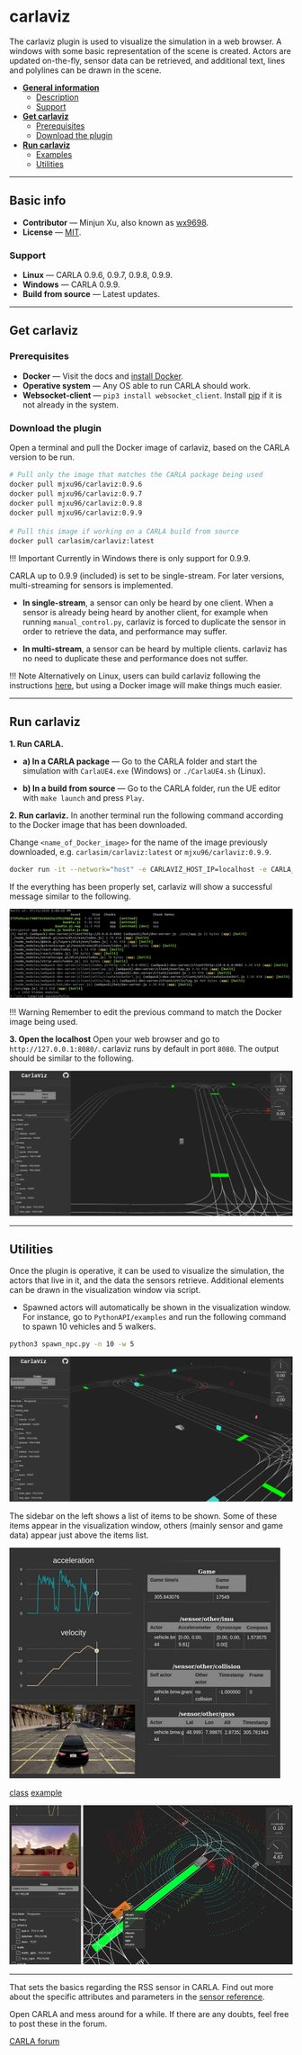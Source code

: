 # carlaviz

The carlaviz plugin is used to visualize the simulation in a web browser. A windows with some basic representation of the scene is created. Actors are updated on-the-fly, sensor data can be retrieved, and additional text, lines and polylines can be drawn in the scene.  

*	[__General information__](#general-information)  
	*	[Description](#description)  
	*	[Support](#support)  
*	[__Get carlaviz__](#get-carlaviz)  
	*	[Prerequisites](#prerequisites)  
	*	[Download the plugin](#download-the-plugin)  
*	[__Run carlaviz__](#run-carlaviz)  
	*	[Examples](#examples)  
	*	[Utilities](#utilities)  

---
## Basic info

*   __Contributor__ — Minjun Xu, also known as [wx9698](https://github.com/wx9698).  
*   __License__ — [MIT](https://en.wikipedia.org/wiki/MIT_License).  

### Support

*   __Linux__ — CARLA 0.9.6, 0.9.7, 0.9.8, 0.9.9.  
*   __Windows__ — CARLA 0.9.9.  
*   __Build from source__ — Latest updates.  

---
## Get carlaviz

### Prerequisites

*   __Docker__ — Visit the docs and [install Docker](https://docs.docker.com/get-docker/).  
*   __Operative system__ — Any OS able to run CARLA should work.  
*   __Websocket-client__ — ```pip3 install websocket_client```. Install [pip](https://pip.pypa.io/en/stable/installing/) if it is not already in the system.  

### Download the plugin

Open a terminal and pull the Docker image of carlaviz, based on the CARLA version to be run.  

```bash
# Pull only the image that matches the CARLA package being used
docker pull mjxu96/carlaviz:0.9.6
docker pull mjxu96/carlaviz:0.9.7
docker pull mjxu96/carlaviz:0.9.8
docker pull mjxu96/carlaviz:0.9.9

# Pull this image if working on a CARLA build from source
docker pull carlasim/carlaviz:latest
```

!!! Important
    Currently in Windows there is only support for 0.9.9.  

CARLA up to 0.9.9 (included) is set to be single-stream. For later versions, multi-streaming for sensors is implemented.  

* __In single-stream__, a sensor can only be heard by one client. When a sensor is already being heard by another client, for example when running `manual_control.py`, carlaviz is forced to duplicate the sensor in order to retrieve the data, and performance may suffer.  

* __In multi-stream__, a sensor can be heard by multiple clients. carlaviz has no need to duplicate these and performance does not suffer.  

!!! Note
    Alternatively on Linux, users can build carlaviz following the instructions [here](https://github.com/carla-simulator/carlaviz/blob/master/docs/build.md), but using a Docker image will make things much easier.  

---
## Run carlaviz

__1. Run CARLA.__

*   __a) In a CARLA package__ — Go to the CARLA folder and start the simulation with `CarlaUE4.exe` (Windows) or `./CarlaUE4.sh` (Linux).  

*   __b) In a build from source__ — Go to the CARLA folder, run the UE editor with `make launch` and press `Play`.  

__2. Run carlaviz.__ In another terminal run the following command according to the Docker image that has been downloaded.  

Change `<name_of_Docker_image>` for the name of the image previously downloaded, e.g. `carlasim/carlaviz:latest` or `mjxu96/carlaviz:0.9.9`.  

```sh
docker run -it --network="host" -e CARLAVIZ_HOST_IP=localhost -e CARLA_SERVER_IP=localhost -e CARLA_SERVER_PORT=2000 <name_of_Docker_image>
```

If the everything has been properly set, carlaviz will show a successful message similar to the following.  

![carlaviz_run](img/plugins_carlaviz_run.jpg)

!!! Warning
    Remember to edit the previous command to match the Docker image being used.  


__3. Open the localhost__ Open your web browser and go to `http://127.0.0.1:8080/`. carlaviz runs by default in port `8080`. The output should be similar to the following.  

![carlaviz_empty](img/plugins_carlaviz_empty.jpg)

---
## Utilities

Once the plugin is operative, it can be used to visualize the simulation, the actors that live in it, and the data the sensors retrieve. Additional elements can be drawn in the visualization window via script.  

* Spawned actors will automatically be shown in the visualization window. For instance, go to `PythonAPI/examples` and run the following command to spawn 10 vehicles and 5 walkers.  
```sh
python3 spawn_npc.py -n 10 -w 5
```

![carlaviz_full](img/plugins_carlaviz_full.jpg)

The sidebar on the left shows a list of items to be shown. Some of these items appear in the visualization window, others (mainly sensor and game data) appear just above the items list.  

![carlaviz_data](img/plugins_carlaviz_data.jpg)

[class](https://github.com/wx9698/carlaviz/blob/master/examples/carla_painter.py)
[example](https://github.com/carla-simulator/carlaviz/blob/master/examples/example.py)


![carlaviz_demo](img/plugins_carlaviz_demo.jpg)



---

That sets the basics regarding the RSS sensor in CARLA. Find out more about the specific attributes and parameters in the [sensor reference](ref_sensors.md#rss-sensor). 

Open CARLA and mess around for a while. If there are any doubts, feel free to post these in the forum. 

<div class="build-buttons">
<p>
<a href="https://forum.carla.org/" target="_blank" class="btn btn-neutral" title="Go to the CARLA forum">
CARLA forum</a>
</p>
</div>

